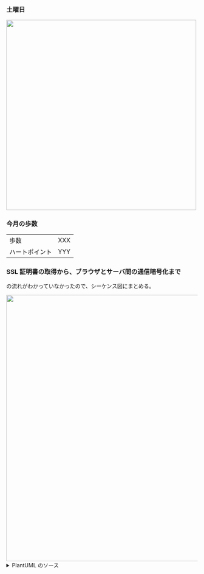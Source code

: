 ### 土曜日

<img src="" width="500">


### 今月の歩数

|||
|---|---|
|歩数|XXX|
|ハートポイント|YYY|

### SSL 証明書の取得から、ブラウザとサーバ間の通信暗号化まで

の流れがわかっていなかったので、シーケンス図にまとめる。

<img src="https://i.imgur.com/V3DSrcr.png" width="700">

<details><summary> PlantUML のソース</summary>

```
@startuml

participant "Web ブラウザ" as Browser
participant "Web サーバ" as Server
participant "証明局 (CA)" as CA

== ルート証明書の事前配布 ==

CA -> CA: 鍵ペアを生成\n(**CA_KEY_P**, **CA_KEY_S**)
CA -> Browser: 公開鍵 (**CA_KEY_P**) を配布
Browser -> Browser: 信頼されたルート証明書として内蔵

== Web サーバの証明書の準備 ==

Server -> Server: 鍵ペアを生成\n(**SERV_KEY_P**, **SERV_KEY_S**)
Server -> CA: 証明書署名要求 (CSR) を送信\n- 公開鍵 **SERV_KEY_P**\n- ドメイン名

CA -> CA: CSRの情報を検証\n(ドメイン所有権、組織の存在など)
CA -> CA: 検証OK:\n自身の秘密鍵 (**CA_KEY_S**) で\nCSR内容 (サーバー公開鍵 **SERV_KEY_P** など)\nにデジタル署名
CA -> CA: サーバ証明書を発行（以下を含む）\n- デジタル署名\n- 申請者の公開鍵 **SERV_KEY_P**\n- 認証局自身の情報（有効期限など）

CA --> Server: サーバ証明書を送信

Server -> Server: サーバ証明書を設置

== SSL ハンドシェイク、共通鍵の共有 ==

Browser -> Server: 1. ハンドシェイク開始\n(ClientHello)

Server -> Browser: 2. サーバの応答(サーバ証明書を含む)\n(ServerHello)

Browser -> Browser: 3. 証明書の検証:
note left of Browser
  - CAの公開鍵 **CA_KEY_P** でサーバー証明書のデジタル署名を検証
  - ドメイン一致、有効期限などを検証
end note
Browser -> Browser: 3. 共通鍵の元となるプリマスタシークレットを生成
Browser -> Browser: 3. プリマスタシークレットを\nサーバの公開鍵 **SERV_KEY_P** で暗号化
Browser -> Server: 3. 暗号化されたプリマスターシークレットを送信\n(Client Key Exchange)

Server -> Server: 4. プリマスターシークレットを\n自身の秘密鍵 **SERV_KEY_S** で復号


Server <--> Browser: 5. (これ以降の通信は暗号化される)

@enduml
```
</details>